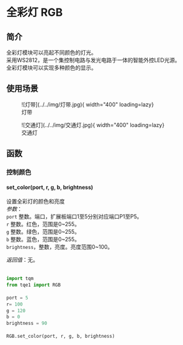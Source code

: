 # 全彩灯 RGB

## 简介

全彩灯模块可以亮起不同颜色的灯光。<br>
采用WS2812，是一个集控制电路与发光电路于一体的智能外控LED光源。<br>
全彩灯模块可以实现多种颜色的显示。

## 使用场景

<figure markdown>
  ![灯带](../../img/灯带.jpg){ width="400" loading=lazy}
  <figcaption>灯带</figcaption>
</figure>
<figure markdown>
  ![交通灯](../../img/交通灯.jpg){ width="400" loading=lazy}
  <figcaption>交通灯</figcaption>
</figure>

## 函数

### 控制颜色

#### set_color(port, r, g, b, brightness)

设置全彩灯的颜色和亮度<br>
*参数*：<br>
`port` 整数。端口，扩展板端口1至5分别对应端口P1至P5。<br>
`r` 整数。红色，范围是0~255。<br>
`g` 整数。绿色，范围是0~255。<br>
`b` 整数。蓝色，范围是0~255。<br>
`brightness`，整数，亮度。亮度范围0~100。

*返回值*：无。

```py title="rgbLed.py" linenums="1" hl_lines="2 10"

import tqm
from tqe1 import RGB

port = 5
r= 100
g = 120
b = 0
brightness = 90

RGB.set_color(port, r, g, b, brightness)

```


